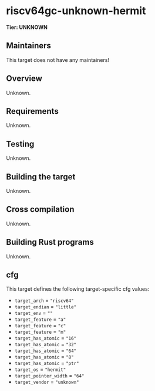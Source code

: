 # riscv64gc-unknown-hermit

**Tier: UNKNOWN**

## Maintainers
This target does not have any maintainers!

## Overview
Unknown.

## Requirements
Unknown.

## Testing
Unknown.

## Building the target
Unknown.

## Cross compilation
Unknown.

## Building Rust programs
Unknown.

## cfg
This target defines the following target-specific cfg values:
- `target_arch` = `"riscv64"`
- `target_endian` = `"little"`
- `target_env` = `""`
- `target_feature` = `"a"`
- `target_feature` = `"c"`
- `target_feature` = `"m"`
- `target_has_atomic` = `"16"`
- `target_has_atomic` = `"32"`
- `target_has_atomic` = `"64"`
- `target_has_atomic` = `"8"`
- `target_has_atomic` = `"ptr"`
- `target_os` = `"hermit"`
- `target_pointer_width` = `"64"`
- `target_vendor` = `"unknown"`

